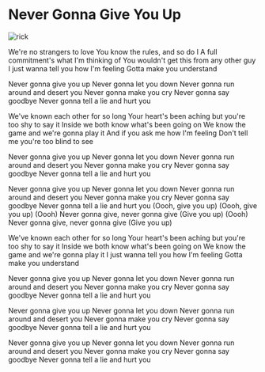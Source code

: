# Never Gonna Give You Up

![rick](https://camo.githubusercontent.com/37de227c234cc0a3bc9973ee2031e2d00c6f6781ae26c32cf42216fa76ed61c4/68747470733a2f2f632e74656e6f722e636f6d2f7968656f3147477533467741414141642f7269636b2d726f6c6c2d7269636b2d6173686c65792e676966) 

We're no strangers to love
You know the rules, and so do I
A full commitment's what I'm thinking of
You wouldn't get this from any other guy
I just wanna tell you how I'm feeling
Gotta make you understand

Never gonna give you up
Never gonna let you down
Never gonna run around and desert you
Never gonna make you cry
Never gonna say goodbye
Never gonna tell a lie and hurt you

We've known each other for so long
Your heart's been aching but you're too shy to say it
Inside we both know what's been going on
We know the game and we're gonna play it
And if you ask me how I'm feeling
Don't tell me you're too blind to see

Never gonna give you up
Never gonna let you down
Never gonna run around and desert you
Never gonna make you cry
Never gonna say goodbye
Never gonna tell a lie and hurt you

Never gonna give you up
Never gonna let you down
Never gonna run around and desert you
Never gonna make you cry
Never gonna say goodbye
Never gonna tell a lie and hurt you (Oooh, give you up)
(Oooh, give you up)
(Oooh) Never gonna give, never gonna give
(Give you up)
(Oooh) Never gonna give, never gonna give
(Give you up)

We've known each other for so long
Your heart's been aching but you're too shy to say it
Inside we both know what's been going on
We know the game and we're gonna play it
I just wanna tell you how I'm feeling
Gotta make you understand

Never gonna give you up
Never gonna let you down
Never gonna run around and desert you
Never gonna make you cry
Never gonna say goodbye
Never gonna tell a lie and hurt you

Never gonna give you up
Never gonna let you down
Never gonna run around and desert you
Never gonna make you cry
Never gonna say goodbye
Never gonna tell a lie and hurt you

Never gonna give you up
Never gonna let you down
Never gonna run around and desert you
Never gonna make you cry
Never gonna say goodbye
Never gonna tell a lie and hurt you 
